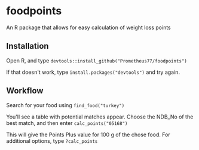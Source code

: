 # foodpoints
An R package that allows for easy calculation of weight loss points

## Installation
Open R, and type `devtools::install_github("Prometheus77/foodpoints")`

If that doesn't work, type `install.packages("devtools")` and try again.

## Workflow
Search for your food using `find_food("turkey")`

You'll see a table with potential matches appear. Choose the NDB_No of the best match, and then enter `calc_points("05168")`

This will give the Points Plus value for 100 g of the chose food. For additional options, type `?calc_points`
